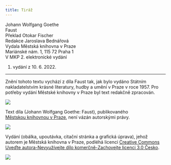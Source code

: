 ```yaml
---
title: Tiráž
---
```


Johann Wolfgang Goethe    
Faust  
Překlad Otokar Fischer  
Redakce Jaroslava Bednářová  
Vydala Městská knihovna v Praze  
Mariánské nám. 1, 115 72 Praha 1  
V MKP 2. elektronické vydání  
1. vydání z 10. 6. 2022.

***

Znění tohoto textu vychází z díla Faust tak, jak bylo vydáno Státním nakladatelstvím krásné literatury, hudby a umění v Praze v roce 1957. Pro potřeby vydání Městské knihovny v Praze byl text redakčně zpracován.

![](../Images/image003.jpg)

Text díla (Johann Wolfgang Goethe: Faust), publikovaného [Městskou knihovnou v Praze](https://www.mlp.cz/cz/), není vázán autorskými právy.

![](../Images/image001.jpg)

Vydání (obálka, upoutávka, citační stránka a grafická úprava), jehož autorem je Městská knihovna v Praze, podléhá licenci [Creative Commons Uveďte autora-Nevyužívejte dílo komerčně-Zachovejte licenci 3.0 Česko](https://creativecommons.org/licenses/by-nc-sa/3.0/cz/).


  

![](../Images/image004.jpg)